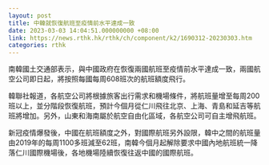 ```yaml
---
layout: post
title: 中韓就恢復航班至疫情前水平達成一致
date: 2023-03-03 14:04:51.000000000 +08:00
link: https://news.rthk.hk/rthk/ch/component/k2/1690312-20230303.htm
categories: rthk
---
```


南韓國土交通部表示，與中國政府在恢復兩國航班至疫情前水平達成一致，兩國航空公司即日起，將按照每國每周608班次的航班額度飛行。

韓聯社報道，各航空公司將根據旅客出行需求和機場條件，將航班量增至每周200班以上，並分階段恢復航班，預計今個月從仁川飛往北京、上海、青島和延吉等航班將增加。另外，山東和海南屬於航空自由化區域，各航空公司可自主增飛航班。

新冠疫情爆發後，中國在航班額度之外，對國際航班另外設限，韓中之間的航班量由2019年的每周1100多班減至62班，南韓今個月起解除要求中國內地航班統一降落仁川國際機場後，各地機場陸續恢復往返中國的國際航班。
